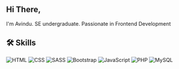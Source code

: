 ## Hi There,
I'm Avindu. 
SE undergraduate. 
Passionate in Frontend Development

## 🛠️ Skills
![HTML](https://img.icons8.com/color/48/000000/html-5.png)
![CSS](https://img.icons8.com/color/48/000000/css3.png)
![SASS](https://img.icons8.com/color/48/000000/sass.png)
![Bootstrap](https://img.icons8.com/?size=48&id=EzPCiQUqWWEa&format=png&color=000000)
![JavaScript](https://img.icons8.com/color/48/000000/javascript.png)
![PHP](https://img.icons8.com/officel/40/000000/php-logo.png)
![MySQL](https://img.icons8.com/color/48/000000/mysql-logo.png)
